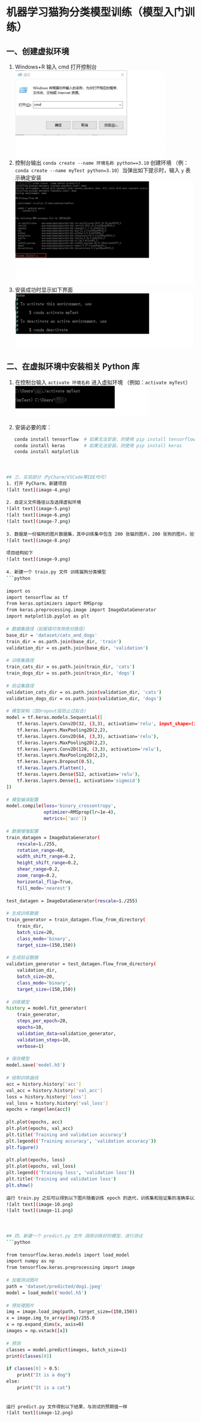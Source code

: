 # 机器学习猫狗分类模型训练（模型入门训练）

## 一、创建虚拟环境

1. Windows+R 输入 cmd 打开控制台
![alt text](image.png)
2. 控制台输出 `conda create --name 环境名称 python==3.10` 创建环境  （例：`conda create --name myTest python=3.10`）当弹出如下提示时，输入 `y` 表示确定安装
![alt text](image-1.png)
3. 安装成功时显示如下界面
![alt text](image-2.png)

 

## 二、在虚拟环境中安装相关 Python 库

1. 在控制台输入 `activate 环境名称` 进入虚拟环境  （例如：`activate myTest`）
![alt text](image-3.png)

2. 安装必要的库：
```bash
   conda install tensorflow  # 如果无法安装，则使用 pip install tensorflow
   conda install keras       # 如果无法安装，则使用 pip install keras
   conda install matplotlib



## 三、实验部分（PyCharm/VSCode等IDE均可）
1. 打开 PyCharm，新建项目
![alt text](image-4.png)

2. 自定义文件路径以及选择虚拟环境
![alt text](image-5.png)
![alt text](image-6.png)
![alt text](image-7.png)

3. 数据是一份猫狗的图片数据集，其中训练集中包含 200 张猫的图片，200 张狗的图片。验证集包含猫狗图片各 100 张，将数据集解压到项目根目录下的 dataset 文件（请自备训练集）
![alt text](image-8.png)

项目结构如下
![alt text](image-9.png)

4. 新建一个 train.py 文件 训练猫狗分类模型
```python

import os
import tensorflow as tf
from keras.optimizers import RMSprop
from keras.preprocessing.image import ImageDataGenerator
import matplotlib.pyplot as plt

# 数据集路径（如报错可改用绝对路径）
base_dir = 'dataset/cats_and_dogs'
train_dir = os.path.join(base_dir, 'train')
validation_dir = os.path.join(base_dir, 'validation')

# 训练集路径
train_cats_dir = os.path.join(train_dir, 'cats')
train_dogs_dir = os.path.join(train_dir, 'dogs')

# 验证集路径
validation_cats_dir = os.path.join(validation_dir, 'cats')
validation_dogs_dir = os.path.join(validation_dir, 'dogs')

# 模型架构（含Dropout层防止过拟合）
model = tf.keras.models.Sequential([
    tf.keras.layers.Conv2D(32, (3,3), activation='relu', input_shape=(150,150,3)),
    tf.keras.layers.MaxPooling2D(2,2),
    tf.keras.layers.Conv2D(64, (3,3), activation='relu'),
    tf.keras.layers.MaxPooling2D(2,2),
    tf.keras.layers.Conv2D(128, (3,3), activation='relu'),
    tf.keras.layers.MaxPooling2D(2,2),
    tf.keras.layers.Dropout(0.5),
    tf.keras.layers.Flatten(),
    tf.keras.layers.Dense(512, activation='relu'),
    tf.keras.layers.Dense(1, activation='sigmoid')
])

# 模型编译配置
model.compile(loss='binary_crossentropy',
              optimizer=RMSprop(lr=1e-4),
              metrics=['acc'])

# 数据增强配置
train_datagen = ImageDataGenerator(
    rescale=1./255,
    rotation_range=40,
    width_shift_range=0.2,
    height_shift_range=0.2,
    shear_range=0.2,
    zoom_range=0.2,
    horizontal_flip=True,
    fill_mode='nearest')

test_datagen = ImageDataGenerator(rescale=1./255)

# 生成训练数据
train_generator = train_datagen.flow_from_directory(
    train_dir,
    batch_size=20,
    class_mode='binary',
    target_size=(150,150))

# 生成验证数据
validation_generator = test_datagen.flow_from_directory(
    validation_dir,
    batch_size=20,
    class_mode='binary',
    target_size=(150,150))

# 训练模型
history = model.fit_generator(
    train_generator,
    steps_per_epoch=20,
    epochs=10,
    validation_data=validation_generator,
    validation_steps=10,
    verbose=1)

# 保存模型
model.save('model.h5')

# 绘制训练曲线
acc = history.history['acc']
val_acc = history.history['val_acc']
loss = history.history['loss']
val_loss = history.history['val_loss']
epochs = range(len(acc))

plt.plot(epochs, acc)
plt.plot(epochs, val_acc)
plt.title('Training and validation accuracy')
plt.legend(('Training accuracy', 'validation accuracy'))
plt.figure()

plt.plot(epochs, loss)
plt.plot(epochs, val_loss)
plt.legend(('Training loss', 'validation loss'))
plt.title('Training and validation loss')
plt.show()

运行 train.py 之后可以得到以下图片随着训练 epoch 的迭代，训练集和验证集的准确率以及loss
![alt text](image-10.png)
![alt text](image-11.png)



## 四、新建一个 predict.py 文件 调用训练好的模型，进行测试
```python

from tensorflow.keras.models import load_model
import numpy as np
from tensorflow.keras.preprocessing import image

# 加载测试图片
path = 'dataset/predicted/dog1.jpeg'
model = load_model('model.h5')

# 预处理图片
img = image.load_img(path, target_size=(150,150))
x = image.img_to_array(img)/255.0
x = np.expand_dims(x, axis=0)
images = np.vstack([x])

# 预测
classes = model.predict(images, batch_size=1)
print(classes[0])

if classes[0] > 0.5:
    print("It is a dog")
else:
    print("It is a cat")


运行 predict.py 文件得到以下结果，与测试的预期值一样
![alt text](image-12.png)
